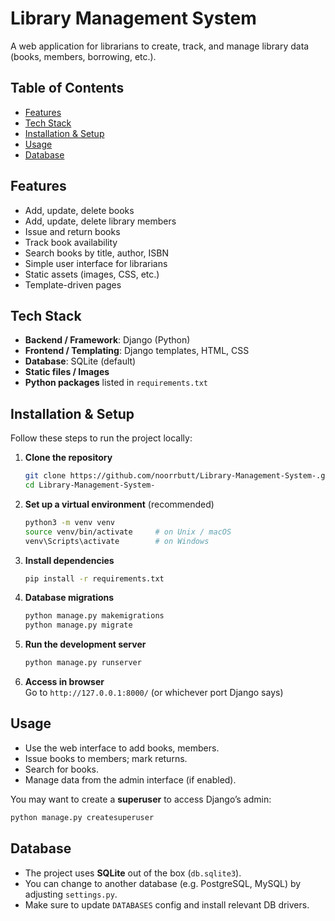# Library Management System

A web application for librarians to create, track, and manage library data (books, members, borrowing, etc.).

## Table of Contents

- [Features](#features)  
- [Tech Stack](#tech-stack)  
- [Installation & Setup](#installation--setup)  
- [Usage](#usage)  
- [Database](#database)  

## Features

- Add, update, delete books  
- Add, update, delete library members  
- Issue and return books  
- Track book availability  
- Search books by title, author, ISBN  
- Simple user interface for librarians  
- Static assets (images, CSS, etc.)  
- Template-driven pages  

## Tech Stack

- **Backend / Framework**: Django (Python)  
- **Frontend / Templating**: Django templates, HTML, CSS  
- **Database**: SQLite (default)  
- **Static files / Images**  
- **Python packages** listed in `requirements.txt`  

## Installation & Setup

Follow these steps to run the project locally:

1. **Clone the repository**  
   ```bash
   git clone https://github.com/noorrbutt/Library-Management-System-.git
   cd Library-Management-System-
   ```

2. **Set up a virtual environment** (recommended)  
   ```bash
   python3 -m venv venv
   source venv/bin/activate     # on Unix / macOS  
   venv\Scripts\activate        # on Windows  
   ```

3. **Install dependencies**  
   ```bash
   pip install -r requirements.txt
   ```

4. **Database migrations**  
   ```bash
   python manage.py makemigrations
   python manage.py migrate
   ```

5. **Run the development server**  
   ```bash
   python manage.py runserver
   ```

6. **Access in browser**  
   Go to `http://127.0.0.1:8000/` (or whichever port Django says)  

## Usage

- Use the web interface to add books, members.  
- Issue books to members; mark returns.  
- Search for books.  
- Manage data from the admin interface (if enabled).  

You may want to create a **superuser** to access Django’s admin:

```bash
python manage.py createsuperuser
```

## Database

- The project uses **SQLite** out of the box (`db.sqlite3`).  
- You can change to another database (e.g. PostgreSQL, MySQL) by adjusting `settings.py`.  
- Make sure to update `DATABASES` config and install relevant DB drivers.  
